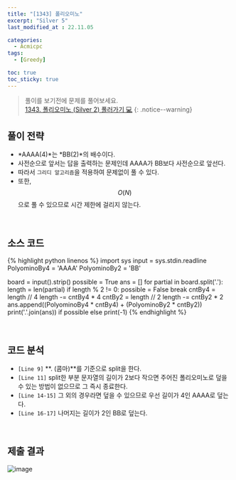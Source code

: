 ```yaml
---
title: "[1343] 폴리오미노"
excerpt: "Silver 5"
last_modified_at : 22.11.05

categories:
  - Acmicpc
tags:
  - [Greedy]

toc: true
toc_sticky: true
---
```

> 풀이를 보기전에 문제를 풀어보세요.  
> [1343. 폴리오미노 (Silver 2) 풀러가기 💻](https://www.acmicpc.net/problem/1343)
{: .notice--warning}

## 풀이 전략
- *AAAA(4)*는 *BB(2)*의 배수이다.
- 사전순으로 앞서는 답을 출력하는 문제인데 AAAA가 BB보다 사전순으로 앞선다.
- 따라서 `그리디 알고리즘`을 적용하여 문제없이 풀 수 있다.
- 또한, $$O(N)$$으로 풀 수 있으므로 시간 제한에 걸리지 않는다.
  
<br>  

## 소스 코드
{% highlight python linenos %}
import sys
input = sys.stdin.readline
PolyominoBy4 = 'AAAA'
PolyominoBy2 = 'BB'

board = input().strip()
possible = True
ans = []
for partial in board.split('.'):
    length = len(partial)
    if length % 2 != 0:
        possible = False
        break
    cntBy4 = length // 4
    length -= cntBy4 * 4
    cntBy2 = length // 2
    length -= cntBy2 * 2
    ans.append((PolyominoBy4 * cntBy4) + (PolyominoBy2 * cntBy2))
print('.'.join(ans)) if possible else print(-1)
{% endhighlight %}
  
<br>  

## 코드 분석
- `[Line 9]` **. (콤마)**를 기준으로 split을 한다.
- `[Line 11]` split한 부분 문자열의 길이가 2보다 작으면 주어진 폴리오미노로 덮을 수 있는 방법이 없으므로 그 즉시 종료한다.
- `[Line 14-15]` 그 외의 경우라면 덮을 수 있으므로 우선 길이가 4인 AAAA로 덮는다.
- `[Line 16-17]` 나머지는 길이가 2인 BB로 덮는다.
  
<br>  

## 제출 결과  
![image](https://user-images.githubusercontent.com/38198388/200154120-5db342f7-0413-42f9-af5a-3f613be7fa69.png)
